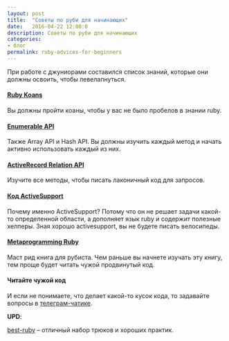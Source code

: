 ```yaml
---
layout: post
title:  "Советы по руби для начинающих"
date:   2016-04-22 12:00:0
description: Советы по руби для начинающих
categories:
- блог
permalink: ruby-advices-for-beginners
---
```


При работе с джуниорами составился список знаний, которые они должны освоить, чтобы левелапнуться.

#### [Ruby Koans](http://rubykoans.com/)

Вы должны пройти коаны, чтобы у вас не было пробелов в знании ruby.

#### [Enumerable API](http://ruby-doc.org/core-2.3.0/Enumerable.html)

Также Array API и Hash API. Вы должны изучить каждый метод и начать активно использовать каждый из них.

#### [ActiveRecord Relation API](http://api.rubyonrails.org/classes/ActiveRecord/Relation.html)

Изучите все методы, чтобы писать лаконичный код для запросов.

#### [Код ActiveSupport](https://github.com/rails/rails/tree/master/activesupport)

Почему именно ActiveSupport? Потому что он не решает задачи какой-то определенной области,
а дополняет язык ruby и содержит полезные хелперы. Зная хорошо activesupport, вы не будете писать велосипеды.

#### [Metaprogramming Ruby](https://pragprog.com/book/ppmetr/metaprogramming-ruby)

Маст рид книга для рубиста. Чем раньше вы начнете изучать эту книгу, тем проще будет читать чужой продвинутый код.

#### Читайте чужой код

И если не понимаете, что делает какой-то кусок кода, то задавайте вопросы в [телеграм-чатике](https://telegram.me/rubyata).

**UPD**:

[best-ruby](http://best-ruby.com) – отличный набор трюков и хороших практик.
